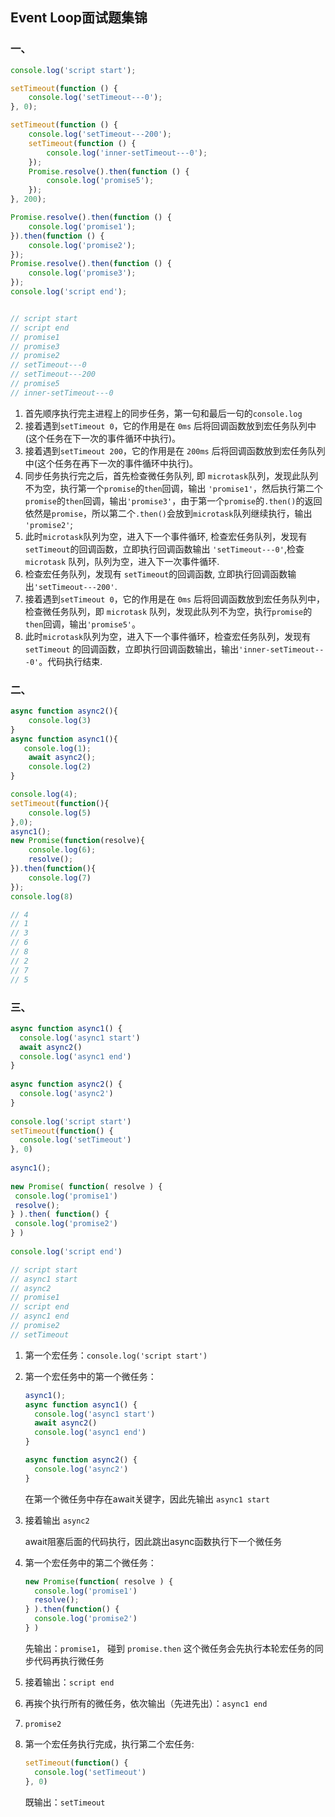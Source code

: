 ## Event Loop面试题集锦
### 一、
```JavaScript
console.log('script start');

setTimeout(function () {
    console.log('setTimeout---0');
}, 0);

setTimeout(function () {
    console.log('setTimeout---200');
    setTimeout(function () {
        console.log('inner-setTimeout---0');
    });
    Promise.resolve().then(function () {
        console.log('promise5');
    });
}, 200);

Promise.resolve().then(function () {
    console.log('promise1');
}).then(function () {
    console.log('promise2');
});
Promise.resolve().then(function () {
    console.log('promise3');
});
console.log('script end');


// script start
// script end
// promise1
// promise3
// promise2
// setTimeout---0
// setTimeout---200
// promise5
// inner-setTimeout---0
```
1. 首先顺序执行完主进程上的同步任务，第一句和最后一句的`console.log`
2. 接着遇到`setTimeout 0`，它的作用是在 `0ms` 后将回调函数放到宏任务队列中(这个任务在下一次的事件循环中执行)。
3. 接着遇到`setTimeout 200`，它的作用是在 `200ms` 后将回调函数放到宏任务队列中(这个任务在再下一次的事件循环中执行)。
4. 同步任务执行完之后，首先检查微任务队列, 即 `microtask`队列，发现此队列不为空，执行第一个`promise`的`then`回调，输出 `'promise1'`，然后执行第二个`promise`的`then`回调，输出`'promise3'`，由于第一个`promise`的`.then()`的返回依然是`promise`，所以第二个`.then()`会放到`microtask`队列继续执行，输出 `'promise2'`;
5. 此时`microtask`队列为空，进入下一个事件循环, 检查宏任务队列，发现有 `setTimeout`的回调函数，立即执行回调函数输出 `'setTimeout---0'`,检查`microtask` 队列，队列为空，进入下一次事件循环.
6. 检查宏任务队列，发现有 `setTimeout`的回调函数, 立即执行回调函数输出`'setTimeout---200'`.
7. 接着遇到`setTimeout 0`，它的作用是在 `0ms` 后将回调函数放到宏任务队列中，检查微任务队列，即 `microtask` 队列，发现此队列不为空，执行`promise`的`then`回调，输出`'promise5'`。
8. 此时`microtask`队列为空，进入下一个事件循环，检查宏任务队列，发现有 `setTimeout` 的回调函数，立即执行回调函数输出，输出`'inner-setTimeout---0'`。代码执行结束.


### 二、
```JavaScript
async function async2(){
    console.log(3)
}
async function async1(){
   console.log(1);
    await async2();
    console.log(2)
}

console.log(4);
setTimeout(function(){
    console.log(5)
},0);
async1();
new Promise(function(resolve){
    console.log(6);
    resolve();
}).then(function(){
    console.log(7)
});
console.log(8)

// 4
// 1
// 3
// 6
// 8
// 2
// 7
// 5
```

### 三、
```JavaScript
async function async1() {
  console.log('async1 start')
  await async2()
  console.log('async1 end')
}
 
async function async2() {
  console.log('async2')
}
 
console.log('script start')
setTimeout(function() {
  console.log('setTimeout')
}, 0)
 
async1(); 
   
new Promise( function( resolve ) {
 console.log('promise1')
 resolve();
} ).then( function() {
 console.log('promise2')
} )
 
console.log('script end')

// script start
// async1 start
// async2
// promise1
// script end
// async1 end
// promise2
// setTimeout
```
1. 第一个宏任务：`console.log('script start')`
2. 第一个宏任务中的第一个微任务：
    ```JavaScript
    async1();
    async function async1() {
      console.log('async1 start')
      await async2()
      console.log('async1 end')
    }
    
    async function async2() {
      console.log('async2')
    }
    ```
    在第一个微任务中存在await关键字，因此先输出 `async1 start`
3. 接着输出 `async2`
    
    await阻塞后面的代码执行，因此跳出async函数执行下一个微任务
4. 第一个宏任务中的第二个微任务：
    ```JavaScript
    new Promise(function( resolve ) {
      console.log('promise1')
      resolve();
    } ).then(function() {
      console.log('promise2')
    } )
    ```
    先输出：`promise1`， 碰到 `promise.then` 这个微任务会先执行本轮宏任务的同步代码再执行微任务

5. 接着输出：`script end`
6. 再挨个执行所有的微任务，依次输出（先进先出）：`async1 end` 
7. `promise2`
8. 第一个宏任务执行完成，执行第二个宏任务: 
    ```JavaScript
    setTimeout(function() {
      console.log('setTimeout')
    }, 0)
    ```
   既输出：`setTimeout`
